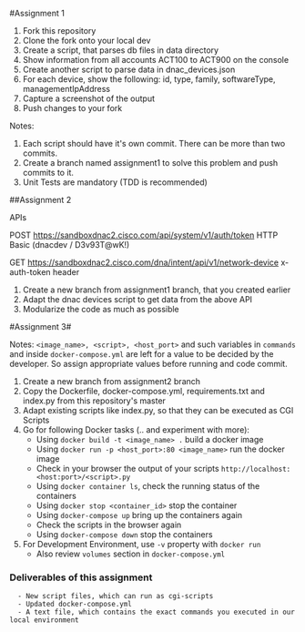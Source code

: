 
#Assignment 1

1. Fork this repository
2. Clone the fork onto your local dev
3. Create a script, that parses db files in data directory
4. Show information from all accounts ACT100 to ACT900 on the console
5. Create another script to parse data in dnac_devices.json
6. For each device, show the following:
      id, type, family, softwareType, managementIpAddress
7. Capture a screenshot of the output 
8. Push changes to your fork

Notes: 
1. Each script should have it's own commit. There can be more than two commits.
2. Create a branch named assignment1 to solve this problem and push commits to it.
3. Unit Tests are mandatory (TDD is recommended)


##Assignment 2

APIs

POST https://sandboxdnac2.cisco.com/api/system/v1/auth/token
HTTP Basic (dnacdev / D3v93T@wK!)

GET https://sandboxdnac2.cisco.com/dna/intent/api/v1/network-device
x-auth-token header 


1. Create a new branch from assignment1 branch, that you created earlier
2. Adapt the dnac devices script to get data from the above API
3. Modularize the code as much as possible


#Assignment 3#

Notes: `<image_name>, <script>, <host_port>` and such variables in `commands` and inside `docker-compose.yml` are left for a value to be decided by the developer. So assign appropriate values before running and code commit.

1. Create a new branch from assignment2 branch
2. Copy the Dockerfile, docker-compose.yml, requirements.txt and index.py from this repository's master
3. Adapt existing scripts like index.py, so that they can be executed as CGI Scripts
4. Go for following Docker tasks (.. and experiment with more):
      - Using `docker build -t <image_name> .` build a docker image
      - Using `docker run -p <host_port>:80 <image_name>` run the docker image
      - Check in your browser the output of your scripts `http://localhost:<host:port>/<script>.py`
      - Using `docker container ls`, check the running status of the containers
      - Using `docker stop <container_id>` stop the container
      - Using `docker-compose up` bring up the containers again
      - Check the scripts in the browser again
      - Using `docker-compose down` stop the containers
5. For Development Environment, use `-v` property with `docker run`
      - Also review `volumes` section in `docker-compose.yml`

### Deliverables of this assignment
      - New script files, which can run as cgi-scripts
      - Updated docker-compose.yml
      - A text file, which contains the exact commands you executed in our local environment